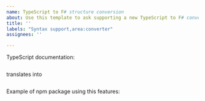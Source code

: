 ```yaml
---
name: TypeScript to F# structure conversion
about: Use this template to ask supporting a new TypeScript to F# conversion
title: ''
labels: "Syntax support,area:converter"
assignees: ''

---
```


TypeScript documentation: 

```ts

```

translates into

```fs

```

Example of npm package using this features:
